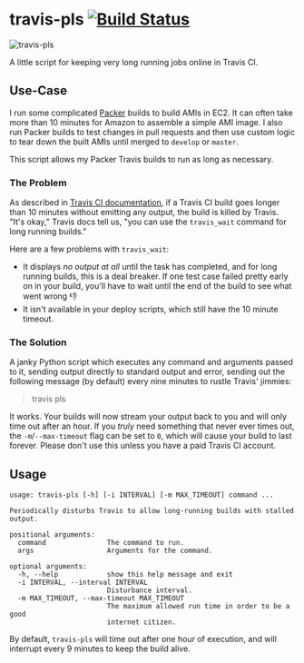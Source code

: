 # travis-pls [![Build Status][svg-travis]][travis]

![travis-pls](https://cdn.meme.am/cache/instances/folder773/500x/75981773.jpg)

A little script for keeping very long running jobs online in Travis CI.

## Use-Case

I run some complicated [Packer][packer] builds to build AMIs in EC2. It can often take more than 10 minutes for Amazon
to assemble a simple AMI image. I also run Packer builds to test changes in pull requests and then use custom logic to
tear down the built AMIs until merged to `develop` or `master`.

This script allows my Packer Travis builds to run as long as necessary.

### The Problem

As described in [Travis CI documentation][problem], if a Travis CI build goes longer than 10 minutes without emitting
any output, the build is killed by Travis. "It's okay," Travis docs tell us, "you can use the `travis_wait` command for
long running builds."

Here are a few problems with `travis_wait`:

 - It displays _no output at all_ until the task has completed, and for long running builds, this is a deal breaker. If
   one test case failed pretty early on in your build, you'll have to wait until the end of the build to see what went
   wrong :-1:
 - It isn't available in your deploy scripts, which still have the 10 minute timeout.

### The Solution

A janky Python script which executes any command and arguments passed to it, sending output directly to standard output
and error, sending out the following message (by default) every nine minutes to rustle Travis' jimmies:

> travis pls

It works. Your builds will now stream your output back to you and will only time out after an hour. If you _truly_ need
something that never ever times out, the `-m`/`--max-timeout` flag can be set to `0`, which will cause your build to
last forever. Please don't use this unless you have a paid Travis CI account.

## Usage

```
usage: travis-pls [-h] [-i INTERVAL] [-m MAX_TIMEOUT] command ...

Periodically disturbs Travis to allow long-running builds with stalled output.

positional arguments:
  command               The command to run.
  args                  Arguments for the command.

optional arguments:
  -h, --help            show this help message and exit
  -i INTERVAL, --interval INTERVAL
                        Disturbance interval.
  -m MAX_TIMEOUT, --max-timeout MAX_TIMEOUT
                        The maximum allowed run time in order to be a good
                        internet citizen.
```

By default, `travis-pls` will time out after one hour of execution, and will interrupt every 9 minutes to keep the
build alive.

 [img-dolan]: https://cdn.meme.am/cache/instances/folder773/500x/75981773.jpg
 [travis]: https://travis-ci.org/naftulikay/travis-pls
 [packer]: https://packer.io/
 [problem]: https://docs.travis-ci.com/user/common-build-problems/#My-builds-are-timing-out
 [svg-travis]: https://travis-ci.org/naftulikay/travis-pls.svg?branch=master
